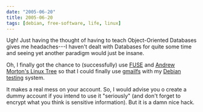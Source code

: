 ```yaml
---
date: "2005-06-20"
title: 2005-06-20
tags: [debian, free-software, life, linux]
---
```

Ugh! Just having the thought of having to teach Object-Oriented
Databases gives me headaches---I haven't dealt with Databases for
quite some time and seeing yet another paradigm would just be
insane.

Oh, I finally got the chance to (successfully) use
[FUSE](http://fuse.sf.net) and
[Andrew Morton's Linux Tree](http://www.kernel.org/) so that I
could finally use
[gmailfs](http://richard.jones.name/google-hacks/gmail-filesystem/gmail-filesystem.html)
with my [Debian](http://www.debian.org/)
[testing](http://www.debian.org/releases/testing/) system.

It makes a real mess on your account. So, I would advise you o
create a dummy account if you intend to use it "seriously" (and
don't forget to encrypt what you think is sensitive information).
But it is a damn nice hack.



